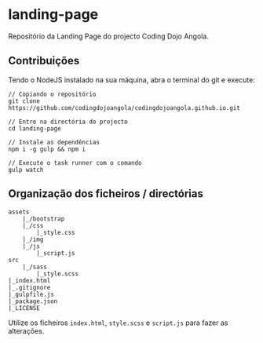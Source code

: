 # landing-page
Repositório da Landing Page do projecto Coding Dojo Angola.

## Contribuições

Tendo o NodeJS instalado na sua máquina, abra o terminal do git e execute:

	// Copiando o repositório
	git clone https://github.com/codingdojoangola/codingdojoangola.github.io.git

	// Entre na directória do projecto  
	cd landing-page

	// Instale as dependências
	npm i -g gulp && npm i

	// Execute o task runner com o comando
	gulp watch

## Organização dos ficheiros / directórias

	assets
		|_/bootstrap
		|_/css
			|_style.css
		|_/img
		|_/js
			|_script.js
	src
		|_/sass
			|_style.scss
	|_index.html
	|_.gitignore
	|_gulpfile.js
	|_package.json
	|_LICENSE

Utilize os ficheiros `index.html`, `style.scss` e `script.js` para fazer as alterações.